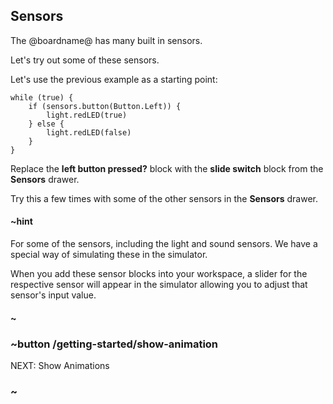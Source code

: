 ## Sensors

The @boardname@ has many built in sensors. 

Let's try out some of these sensors. 

Let's use the previous example as a starting point:

```blocks
while (true) {
    if (sensors.button(Button.Left)) {
        light.redLED(true)
    } else {
        light.redLED(false)
    }
}
```

Replace the **left button pressed?** block with the **slide switch** block from the **Sensors** drawer. 

Try this a few times with some of the other sensors in the **Sensors** drawer. 

#### ~hint

For some of the sensors, including the light and sound sensors. We have a special way of simulating these in the simulator. 

When you add these sensor blocks into your workspace, a slider for the respective sensor will appear in the simulator allowing you to adjust that sensor's input value.

#### ~

### ~button /getting-started/show-animation
NEXT: Show Animations
### ~